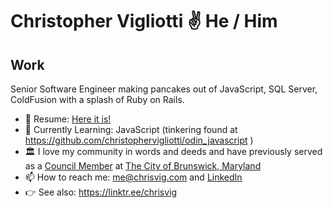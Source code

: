 # Christopher Vigliotti ✌️ He / Him

## Work 
Senior Software Engineer making pancakes out of JavaScript, SQL Server, ColdFusion with a splash of Ruby on Rails. 
- 📄 Resume: [Here it is!](https://gist.github.com/christophervigliotti/bb4cd6312bd7a8459cff3412f33c71f9)
- 💭 Currently Learning: JavaScript (tinkering found at https://github.com/christophervigliotti/odin_javascript )
- 🏛️ I love my community in words and deeds and have previously served as a [Council Member](https://www.facebook.com/vote4vig/) at [The City of Brunswick, Maryland](https://brunswickmd.gov/) 
- 📫 How to reach me: [me@chrisvig.com](mailto:me@chrisvig.com) and [LinkedIn](https://www.linkedin.com/in/christophervigliotti)
- 👉 See also: https://linktr.ee/chrisvig
